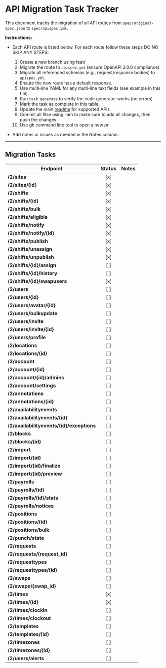 # API Migration Task Tracker

This document tracks the migration of all API routes from `spec/original-spec.json` to `spec/apispec.yml`.

**Instructions:**

- Each API route is listed below. For each route follow these steps DO NO SKIP ANY STEPS:

  1. Create a new branch using feat/<apislug>
  2. Migrate the route to `apispec.yml` (ensure OpenAPI 3.0.0 compliance).
  3. Migrate all referenced schemas (e.g., request/response bodies) to `apispec.yml`.
  4. Ensure the new route has a default response.
  5. Use multi-line YAML for any multi-line text fields (see example in this file).
  6. Run `task generate` to verify the code generator works (no errors).
  7. Mark the task as complete in this table.
  8. Update the main [readme](README.md) for supported APIs
  9. Commit all filse using -am to make sure to add all changes, then push the changes
  10. Use gh command line tool to open a new pr

- Add notes or issues as needed in the Notes column.

---

## Migration Tasks

| Endpoint                                  | Status | Notes |
| ----------------------------------------- | :----: | ----- |
| **/2/sites**                              |  [x]   |       |
| **/2/sites/{id}**                         |  [x]   |       |
| **/2/shifts**                             |  [x]   |       |
| **/2/shifts/{id}**                        |  [x]   |       |
| **/2/shifts/bulk**                        |  [x]   |       |
| **/2/shifts/eligible**                    |  [x]   |       |
| **/2/shifts/notify**                      |  [x]   |       |
| **/2/shifts/notify/{id}**                 |  [x]   |       |
| **/2/shifts/publish**                     |  [x]   |       |
| **/2/shifts/unassign**                    |  [x]   |       |
| **/2/shifts/unpublish**                   |  [x]   |       |
| **/2/shifts/{id}/assign**                 |  [ ]   |       |
| **/2/shifts/{id}/history**                |  [ ]   |       |
| **/2/shifts/{id}/swapusers**              |  [x]   |       |
| **/2/users**                              |  [ ]   |       |
| **/2/users/{id}**                         |  [ ]   |       |
| **/2/users/avatar/{id}**                  |  [ ]   |       |
| **/2/users/bulkupdate**                   |  [ ]   |       |
| **/2/users/invite**                       |  [ ]   |       |
| **/2/users/invite/{id}**                  |  [ ]   |       |
| **/2/users/profile**                      |  [ ]   |       |
| **/2/locations**                          |  [ ]   |       |
| **/2/locations/{id}**                     |  [ ]   |       |
| **/2/account**                            |  [ ]   |       |
| **/2/account/{id}**                       |  [ ]   |       |
| **/2/account/{id}/admins**                |  [ ]   |       |
| **/2/account/settings**                   |  [ ]   |       |
| **/2/annotations**                        |  [ ]   |       |
| **/2/annotations/{id}**                   |  [ ]   |       |
| **/2/availabilityevents**                 |  [ ]   |       |
| **/2/availabilityevents/{id}**            |  [ ]   |       |
| **/2/availabilityevents/{id}/exceptions** |  [ ]   |       |
| **/2/blocks**                             |  [ ]   |       |
| **/2/blocks/{id}**                        |  [ ]   |       |
| **/2/import**                             |  [ ]   |       |
| **/2/import/{id}**                        |  [ ]   |       |
| **/2/import/{id}/finalize**               |  [ ]   |       |
| **/2/import/{id}/preview**                |  [ ]   |       |
| **/2/payrolls**                           |  [ ]   |       |
| **/2/payrolls/{id}**                      |  [ ]   |       |
| **/2/payrolls/{id}/stats**                |  [ ]   |       |
| **/2/payrolls/notices**                   |  [ ]   |       |
| **/2/positions**                          |  [ ]   |       |
| **/2/positions/{id}**                     |  [ ]   |       |
| **/2/positions/bulk**                     |  [ ]   |       |
| **/2/punch/state**                        |  [ ]   |       |
| **/2/requests**                           |  [ ]   |       |
| **/2/requests/{request_id}**              |  [ ]   |       |
| **/2/requesttypes**                       |  [ ]   |       |
| **/2/requesttypes/{id}**                  |  [ ]   |       |
| **/2/swaps**                              |  [ ]   |       |
| **/2/swaps/{swap_id}**                    |  [ ]   |       |
| **/2/times**                              |  [x]   |       |
| **/2/times/{id}**                         |  [x]   |       |
| **/2/times/clockin**                      |  [ ]   |       |
| **/2/times/clockout**                     |  [ ]   |       |
| **/2/templates**                          |  [ ]   |       |
| **/2/templates/{id}**                     |  [ ]   |       |
| **/2/timezones**                          |  [ ]   |       |
| **/2/timezones/{id}**                     |  [ ]   |       |
| **/2/users/alerts**                       |  [ ]   |       |
